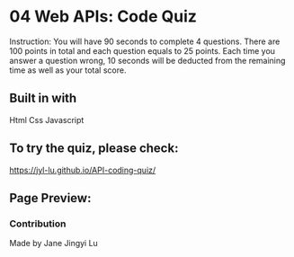 # 04 Web APIs: Code Quiz

Instruction:
You will have 90 seconds to complete 4 questions. There are
100 points in total and each question equals to 25 points. Each time you
answer a question wrong, 10 seconds will be deducted from the remaining
time as well as your total score.

## Built in with

Html
Css
Javascript

## To try the quiz, please check:
https://jyl-lu.github.io/API-coding-quiz/

## Page Preview:

### Contribution

Made by Jane Jingyi Lu
